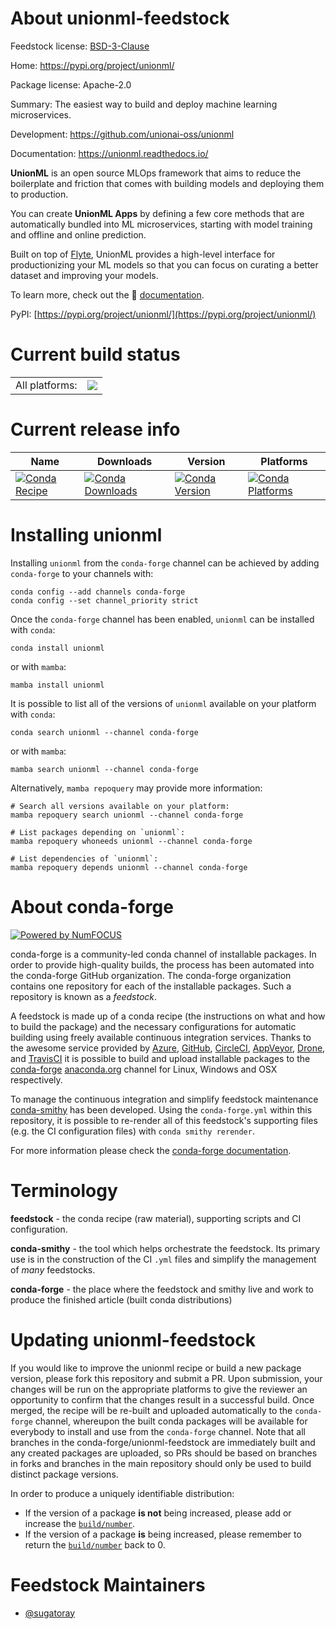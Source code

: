 About unionml-feedstock
=======================

Feedstock license: [BSD-3-Clause](https://github.com/conda-forge/unionml-feedstock/blob/main/LICENSE.txt)

Home: https://pypi.org/project/unionml/

Package license: Apache-2.0

Summary: The easiest way to build and deploy machine learning microservices.

Development: https://github.com/unionai-oss/unionml

Documentation: https://unionml.readthedocs.io/

**UnionML** is an open source MLOps framework that aims to reduce the boilerplate and friction
that comes with building models and deploying them to production.

You can create **UnionML Apps** by defining a few core methods that are automatically bundled
into ML microservices, starting with model training and offline and online prediction.

Built on top of [Flyte](https://docs.flyte.org/en/latest/), UnionML provides a high-level
interface for productionizing your ML models so that you can focus on curating a better dataset
and improving your models.

To learn more, check out the 📖 [documentation](https://unionml.readthedocs.io).

PyPI: [https://pypi.org/project/unionml/](https://pypi.org/project/unionml/)


Current build status
====================


<table><tr><td>All platforms:</td>
    <td>
      <a href="https://dev.azure.com/conda-forge/feedstock-builds/_build/latest?definitionId=16526&branchName=main">
        <img src="https://dev.azure.com/conda-forge/feedstock-builds/_apis/build/status/unionml-feedstock?branchName=main">
      </a>
    </td>
  </tr>
</table>

Current release info
====================

| Name | Downloads | Version | Platforms |
| --- | --- | --- | --- |
| [![Conda Recipe](https://img.shields.io/badge/recipe-unionml-green.svg)](https://anaconda.org/conda-forge/unionml) | [![Conda Downloads](https://img.shields.io/conda/dn/conda-forge/unionml.svg)](https://anaconda.org/conda-forge/unionml) | [![Conda Version](https://img.shields.io/conda/vn/conda-forge/unionml.svg)](https://anaconda.org/conda-forge/unionml) | [![Conda Platforms](https://img.shields.io/conda/pn/conda-forge/unionml.svg)](https://anaconda.org/conda-forge/unionml) |

Installing unionml
==================

Installing `unionml` from the `conda-forge` channel can be achieved by adding `conda-forge` to your channels with:

```
conda config --add channels conda-forge
conda config --set channel_priority strict
```

Once the `conda-forge` channel has been enabled, `unionml` can be installed with `conda`:

```
conda install unionml
```

or with `mamba`:

```
mamba install unionml
```

It is possible to list all of the versions of `unionml` available on your platform with `conda`:

```
conda search unionml --channel conda-forge
```

or with `mamba`:

```
mamba search unionml --channel conda-forge
```

Alternatively, `mamba repoquery` may provide more information:

```
# Search all versions available on your platform:
mamba repoquery search unionml --channel conda-forge

# List packages depending on `unionml`:
mamba repoquery whoneeds unionml --channel conda-forge

# List dependencies of `unionml`:
mamba repoquery depends unionml --channel conda-forge
```


About conda-forge
=================

[![Powered by
NumFOCUS](https://img.shields.io/badge/powered%20by-NumFOCUS-orange.svg?style=flat&colorA=E1523D&colorB=007D8A)](https://numfocus.org)

conda-forge is a community-led conda channel of installable packages.
In order to provide high-quality builds, the process has been automated into the
conda-forge GitHub organization. The conda-forge organization contains one repository
for each of the installable packages. Such a repository is known as a *feedstock*.

A feedstock is made up of a conda recipe (the instructions on what and how to build
the package) and the necessary configurations for automatic building using freely
available continuous integration services. Thanks to the awesome service provided by
[Azure](https://azure.microsoft.com/en-us/services/devops/), [GitHub](https://github.com/),
[CircleCI](https://circleci.com/), [AppVeyor](https://www.appveyor.com/),
[Drone](https://cloud.drone.io/welcome), and [TravisCI](https://travis-ci.com/)
it is possible to build and upload installable packages to the
[conda-forge](https://anaconda.org/conda-forge) [anaconda.org](https://anaconda.org/)
channel for Linux, Windows and OSX respectively.

To manage the continuous integration and simplify feedstock maintenance
[conda-smithy](https://github.com/conda-forge/conda-smithy) has been developed.
Using the ``conda-forge.yml`` within this repository, it is possible to re-render all of
this feedstock's supporting files (e.g. the CI configuration files) with ``conda smithy rerender``.

For more information please check the [conda-forge documentation](https://conda-forge.org/docs/).

Terminology
===========

**feedstock** - the conda recipe (raw material), supporting scripts and CI configuration.

**conda-smithy** - the tool which helps orchestrate the feedstock.
                   Its primary use is in the construction of the CI ``.yml`` files
                   and simplify the management of *many* feedstocks.

**conda-forge** - the place where the feedstock and smithy live and work to
                  produce the finished article (built conda distributions)


Updating unionml-feedstock
==========================

If you would like to improve the unionml recipe or build a new
package version, please fork this repository and submit a PR. Upon submission,
your changes will be run on the appropriate platforms to give the reviewer an
opportunity to confirm that the changes result in a successful build. Once
merged, the recipe will be re-built and uploaded automatically to the
`conda-forge` channel, whereupon the built conda packages will be available for
everybody to install and use from the `conda-forge` channel.
Note that all branches in the conda-forge/unionml-feedstock are
immediately built and any created packages are uploaded, so PRs should be based
on branches in forks and branches in the main repository should only be used to
build distinct package versions.

In order to produce a uniquely identifiable distribution:
 * If the version of a package **is not** being increased, please add or increase
   the [``build/number``](https://docs.conda.io/projects/conda-build/en/latest/resources/define-metadata.html#build-number-and-string).
 * If the version of a package **is** being increased, please remember to return
   the [``build/number``](https://docs.conda.io/projects/conda-build/en/latest/resources/define-metadata.html#build-number-and-string)
   back to 0.

Feedstock Maintainers
=====================

* [@sugatoray](https://github.com/sugatoray/)

